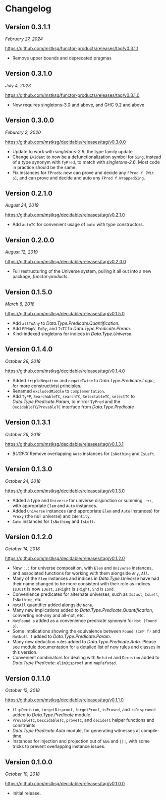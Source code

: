 Changelog
=========

Version 0.3.1.1
---------------

*February 27, 2024*

<https://github.com/mstksg/functor-products/releases/tag/v0.3.1.1>

*   Remove upper bounds and deprecated pragmas

Version 0.3.1.0
---------------

*July 4, 2023*

<https://github.com/mstksg/functor-products/releases/tag/v0.3.1.0>

*   Now requires singletons-3.0 and above, and GHC 9.2 and above

Version 0.3.0.0
---------------

*Feburary 2, 2020*

<https://github.com/mstksg/decidable/releases/tag/v0.3.0.0>

*   Update to work with *singletons-2.6*, the type family update
*   Change `Evident` to now be a defunctionalization symbol for `Sing`, instead
    of a type synonym with `TyPred`, to match with *singletons-2.6*.  Most code
    in practice should be the same.
*   Fix instances for `FProd`s: now can prove and decide any `FProd f (Wit p)`,
    and can prove and decide and auto any `FProd f WrappedSing`.

Version 0.2.1.0
---------------

*August 24, 2019*

<https://github.com/mstksg/decidable/releases/tag/v0.2.1.0>

*   Add `autoTC` for convenient usage of `auto` with type constructors.

Version 0.2.0.0
---------------

*August 12, 2019*

<https://github.com/mstksg/decidable/releases/tag/v0.2.0.0>

*   Full restructuring of the Universe system, pulling it all out into a new
    package, *functor-products*.

Version 0.1.5.0
---------------

*March 6, 2018*

<https://github.com/mstksg/decidable/releases/tag/v0.1.5.0>

*   Add `allToAny` to *Data.Type.Predicate.Quantification*.
*   Add `PPMapV`, `EqBy`, and `IsTC` to *Data.Type.Predicate.Param*.
*   Kind-indexed singletons for indices in *Data.Type.Universe*.

Version 0.1.4.0
---------------

*October 29, 2018*

<https://github.com/mstksg/decidable/releases/tag/v0.1.4.0>

*   Added `tripleNegation` and `negateTwice` to *Data.Type.Predicate.Logic*,
    for more constructivist principles.
*   Renamed `excludedMiddle` to `complementation`.
*   Add `TyPP`, `SearchableTC`, `searchTC`, `SelectableTC`, `selectTC` to
    *Data.Type.Predicate.Param*, to mirror `TyPred` and the
    `DecidableTC`/`ProvableTC` interface from *Data.Type.Predicate*

Version 0.1.3.1
---------------

*October 26, 2018*

<https://github.com/mstksg/decidable/releases/tag/v0.1.3.1>

*   *BUGFIX* Remove overlapping `Auto` instances for `IsNothing` and `IsLeft`.

Version 0.1.3.0
---------------

*October 24, 2018*

<https://github.com/mstksg/decidable/releases/tag/v0.1.3.0>

*   Added a type and `Universe` for universe disjunction or summing, `:+:`,
    with appropriate `Elem` and `Auto` instances.
*   Added `Universe` instances (and appropriate `Elem` and `Auto` instances)
    for `Proxy` (the null universe) and `Identity`.
*   `Auto` instances for `IsNothing` and `IsLeft`.


Version 0.1.2.0
---------------

*October 14, 2018*

<https://github.com/mstksg/decidable/releases/tag/v0.1.2.0>

*   New `:.:` for universe composition, with `Elem` and `Universe` instances,
    and associated functions for working with them alongside `Any`, `All`.
*   Many of the `Elem` instances and indices in *Data.Type.Universe* have had
    their name changed to be more consistent with their role as indices.
    `IsJust` is now `IJust`, `IsRight` is `IRight`, `Snd` is `ISnd`.
*   Convenience predicates for alternate universes, such as `IsJust`, `IsLeft`,
    `IsNothing`, etc.
*   `NotAll` quantifier added alongside `None`.
*   Many new implications added to *Data.Type.Predicate.Quantification*,
    converting not-any and all-not, etc.
*   `NotFound p` added as a convenience predicate synonym for `Not (Found p)`.
*   Some implications showing the equivalence between `Found (InP f)` and
    `NotNull f` added to *Data.Type.Predicate.Param*.
*   Many new deduction rules added to *Data.Type.Predicate.Auto*.  Please see
    module documentation for a detailed list of new rules and classes in this
    version.
*   Convenient combinators for dealing with `Refuted` and `Decision` added to
    *Data.Type.Predicate*: `elimDisproof` and `mapRefuted`.


Version 0.1.1.0
---------------

*October 12, 2018*

<https://github.com/mstksg/decidable/releases/tag/v0.1.1.0>

*   `flipDecision`, `forgetDisproof`, `forgetProof`, `isProved`, and
    `isDisproved` added to *Data.Type.Predicate* module.
*   `ProvableTC`, `DeccidableTC`, `proveTC`, and `decideTC` helper functions
    and constraints
*   *Data.Type.Predicate.Auto* module, for generating witnesses at
    compile-time.
*   Instances for injection and projection out of `&&&` and `|||`, with some
    tricks to prevent overlapping instance issues.

Version 0.1.0.0
---------------

*October 10, 2018*

<https://github.com/mstksg/decidable/releases/tag/v0.1.0.0>

*   Initial release.

